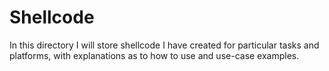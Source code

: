 # Shellcode
In this directory I will store shellcode I have created for particular tasks and
platforms, with explanations as to how to use and use-case examples.